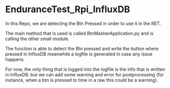 # EnduranceTest_Rpi_InfluxDB

In this Repo, we are detecting the Btn Pressed in order to use it in the RET.

The main method that is used is called  BtnMasherApplication.py and is calling the other small module.

The function is able to detect the Btn pressed and write the button where pressed in InfluxDB meanwhile a logfile is generated in case any issue happens.

For now, the only thing that is logged into the logfile is the info that is written in InfluxDB: but we can add some warning and error for postprocessing (for instance, when a btn is pressed to time in a raw this could be a warning). 
